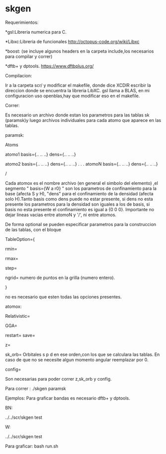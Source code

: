 # skgen

Requerimientos:

*gsl:Libreria numerica para C. 

*Libxc:Libreria de funcionales http://octopus-code.org/wiki/Libxc

*boost: (se incluye algunos headers en la carpeta include,los necesarios para compilar y correr)

*dftb+ y dptools. https://www.dftbplus.org/

Compilacion:

Ir a la carpeta scr/ y modificar el makefile, donde dice XCDIR escribir la direccion donde se encuentra la libreria LibXC.
gsl llama a BLAS, en mi configuracion uso openblas,hay que modificar eso en el makefile.

Correr:

Es necesario un archivo donde estan los parametros para las tablas sk (paramsk)y luego archivos individuales para cada atomo que aparece en las tablas.

paramsk:

Atoms

atomo1   basis={.. .. ..}   dens={.. .. ..}

atomo2   basis={.. .. ..}   dens={.. .. ..}
.
.
.
atomoN   basis={.. .. ..}   dens={.. .. ..}

/

Cada atomox es el nombre archivo (en general  el simbolo del elemento) ,el segmento " basis={W a r0} " son los parametros de confinamiento para la base (afecta S y H), "dens" para el confinamiento de la densidad (afecta solo H).Tanto basis como dens puede no estar presente, si dens no esta presente los parametros para la densidad son iguales a los de basis, si basis no esta presente el confinamiento es igual a {0 0 0}.
Importante no dejar lineas vacias entre atomoN y '/', ni entre atomos.

De forma optional se pueden especificar parametros para la construccion de las tablas, con el bloque

TableOption={

rmin=

rmax=

step=              

ngrid=             numero de puntos en la grilla (numero entero).

}

no es necesario que esten todas las opciones presentes.

     


atomox:


Relativistic=

GGA=

restart=
save= 

z=

sk_orb=                     Orbitales s p d en ese orden,con los que se calculara las tablas. En caso de que no se necesite algun momento angular reemplazar por 0.

config=

Son necesarias para poder correr z,sk_orb y config.


Para correr :  ./skgen paramsk


Ejemplos:
Para graficar bandas es necesario dftb+ y dptools.

BN:

../../scr/skgen test



W:

../../scr/skgen test

Para graficar: bash run.sh




  



